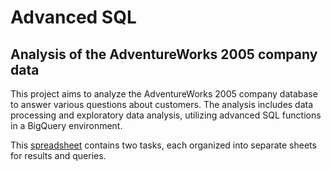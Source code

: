 # Advanced SQL
## Analysis of the AdventureWorks 2005 company data

This project aims to analyze the AdventureWorks 2005 company database to answer various questions about customers. The analysis includes data processing and exploratory data analysis, utilizing advanced SQL functions in a BigQuery environment.


This [spreadsheet](https://docs.google.com/spreadsheets/d/19eXFIHVbYk5nHYVsUNNesqV6qAF09UkYrV93sQ9j9WA/edit?usp=sharing) contains two tasks, each organized into separate sheets for results and queries.


